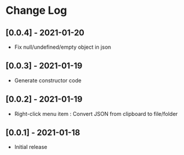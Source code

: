 # Change Log

## [0.0.4] - 2021-01-20
- Fix null/undefined/empty object in json

## [0.0.3] - 2021-01-19
- Generate constructor code

## [0.0.2] - 2021-01-19
- Right-click menu item : Convert JSON from clipboard to file/folder

## [0.0.1] - 2021-01-18
- Initial release